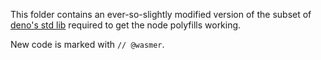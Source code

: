 This folder contains an ever-so-slightly modified version of the subset of
[deno's std lib](https://github.com/denoland/std) required to get the node
polyfills working.

New code is marked with `// @wasmer`.

